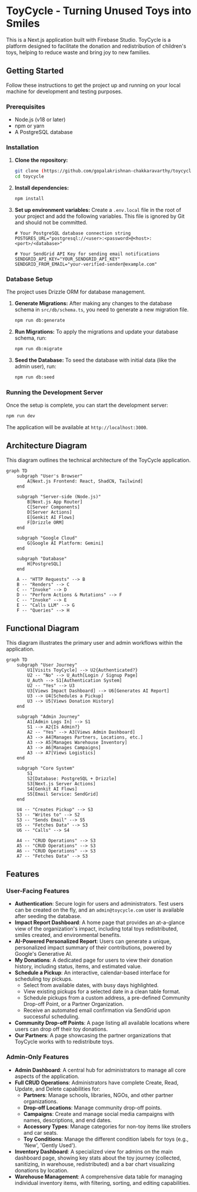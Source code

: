 # ToyCycle - Turning Unused Toys into Smiles

This is a Next.js application built with Firebase Studio. ToyCycle is a platform designed to facilitate the donation and redistribution of children's toys, helping to reduce waste and bring joy to new families.

## Getting Started

Follow these instructions to get the project up and running on your local machine for development and testing purposes.

### Prerequisites

- Node.js (v18 or later)
- npm or yarn
- A PostgreSQL database

### Installation

1.  **Clone the repository:**
    ```bash
    git clone (https://github.com/gopalakrishnan-chakkaravarthy/toycycle
    cd toycycle
    ```

2.  **Install dependencies:**
    ```bash
    npm install
    ```

3.  **Set up environment variables:**
    Create a `.env.local` file in the root of your project and add the following variables. This file is ignored by Git and should not be committed.

    ```env
    # Your PostgreSQL database connection string
    POSTGRES_URL="postgresql://<user>:<password>@<host>:<port>/<database>"

    # Your SendGrid API Key for sending email notifications
    SENDGRID_API_KEY="YOUR_SENDGRID_API_KEY"
    SENDGRID_FROM_EMAIL="your-verified-sender@example.com"
    ```

### Database Setup

The project uses Drizzle ORM for database management.

1.  **Generate Migrations:**
    After making any changes to the database schema in `src/db/schema.ts`, you need to generate a new migration file.
    ```bash
    npm run db:generate
    ```

2.  **Run Migrations:**
    To apply the migrations and update your database schema, run:
    ```bash
    npm run db:migrate
    ```

3.  **Seed the Database:**
    To seed the database with initial data (like the admin user), run:
    ```bash
    npm run db:seed
    ```

### Running the Development Server

Once the setup is complete, you can start the development server:

```bash
npm run dev
```

The application will be available at `http://localhost:3000`.

## Architecture Diagram

This diagram outlines the technical architecture of the ToyCycle application.

```mermaid
graph TD
    subgraph "User's Browser"
        A[Next.js Frontend: React, ShadCN, Tailwind]
    end

    subgraph "Server-side (Node.js)"
        B[Next.js App Router]
        C[Server Components]
        D[Server Actions]
        E[Genkit AI Flows]
        F[Drizzle ORM]
    end

    subgraph "Google Cloud"
        G[Google AI Platform: Gemini]
    end

    subgraph "Database"
        H[PostgreSQL]
    end

    A -- "HTTP Requests" --> B
    B -- "Renders" --> C
    C -- "Invoke" --> D
    D -- "Perform Actions & Mutations" --> F
    C -- "Invoke" --> E
    E -- "Calls LLM" --> G
    F -- "Queries" --> H
```

## Functional Diagram

This diagram illustrates the primary user and admin workflows within the application.

```mermaid
graph TD
    subgraph "User Journey"
        U1[Visits ToyCycle] --> U2{Authenticated?}
        U2 -- "No" --> U_Auth[Login / Signup Page]
        U_Auth --> S1[Authentication System]
        U2 -- "Yes" --> U3
        U3[Views Impact Dashboard] --> U6[Generates AI Report]
        U3 --> U4[Schedules a Pickup]
        U3 --> U5[Views Donation History]
    end

    subgraph "Admin Journey"
        A1[Admin Logs In] --> S1
        S1 --> A2{Is Admin?}
        A2 -- "Yes" --> A3[Views Admin Dashboard]
        A3 --> A4[Manages Partners, Locations, etc.]
        A3 --> A5[Manages Warehouse Inventory]
        A3 --> A6[Manages Campaigns]
        A3 --> A7[Views Logistics]
    end

    subgraph "Core System"
        S1
        S2[Database: PostgreSQL + Drizzle]
        S3[Next.js Server Actions]
        S4[Genkit AI Flows]
        S5[Email Service: SendGrid]
    end
    
    U4 -- "Creates Pickup" --> S3
    S3 -- "Writes to" --> S2
    S3 -- "Sends Email" --> S5
    U5 -- "Fetches Data" --> S3
    U6 -- "Calls" --> S4
    
    A4 -- "CRUD Operations" --> S3
    A5 -- "CRUD Operations" --> S3
    A6 -- "CRUD Operations" --> S3
    A7 -- "Fetches Data" --> S3

```


## Features

### User-Facing Features
- **Authentication**: Secure login for users and administrators. Test users can be created on the fly, and an `admin@toycycle.com` user is available after seeding the database.
- **Impact Report Dashboard**: A home page that provides an at-a-glance view of the organization's impact, including total toys redistributed, smiles created, and environmental benefits.
- **AI-Powered Personalized Report**: Users can generate a unique, personalized impact summary of their contributions, powered by Google's Generative AI.
- **My Donations**: A dedicated page for users to view their donation history, including status, items, and estimated value.
- **Schedule a Pickup**: An interactive, calendar-based interface for scheduling toy pickups.
  - Select from available dates, with busy days highlighted.
  - View existing pickups for a selected date in a clean table format.
  - Schedule pickups from a custom address, a pre-defined Community Drop-off Point, or a Partner Organization.
  - Receive an automated email confirmation via SendGrid upon successful scheduling.
- **Community Drop-off Points**: A page listing all available locations where users can drop off their toy donations.
- **Our Partners**: A page showcasing the partner organizations that ToyCycle works with to redistribute toys.

### Admin-Only Features
- **Admin Dashboard**: A central hub for administrators to manage all core aspects of the application.
- **Full CRUD Operations**: Administrators have complete Create, Read, Update, and Delete capabilities for:
  - **Partners**: Manage schools, libraries, NGOs, and other partner organizations.
  - **Drop-off Locations**: Manage community drop-off points.
  - **Campaigns**: Create and manage social media campaigns with names, descriptions, and end dates.
  - **Accessory Types**: Manage categories for non-toy items like strollers and car seats.
  - **Toy Conditions**: Manage the different condition labels for toys (e.g., 'New', 'Gently Used').
- **Inventory Dashboard**: A specialized view for admins on the main dashboard page, showing key stats about the toy journey (collected, sanitizing, in warehouse, redistributed) and a bar chart visualizing donations by location.
- **Warehouse Management**: A comprehensive data table for managing individual inventory items, with filtering, sorting, and editing capabilities.
